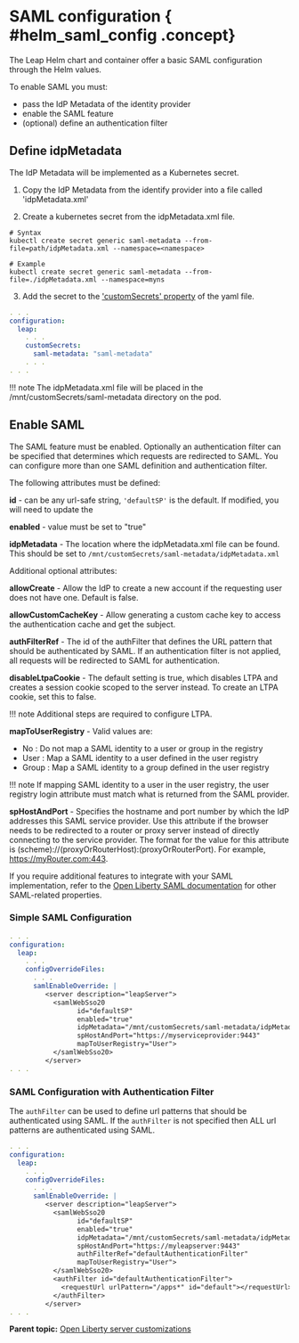 # SAML configuration { #helm_saml_config .concept}

The Leap Helm chart and container offer a basic SAML configuration through the Helm values. 

To enable SAML you must:
- pass the IdP Metadata of the identity provider
- enable the SAML feature
- (optional) define an authentication filter

## Define idpMetadata

The IdP Metadata will be implemented as a Kubernetes secret. 

1. Copy the IdP Metadata from the identify provider into a file called 'idpMetadata.xml'

2. Create a kubernetes secret from the idpMetadata.xml file.

```text
# Syntax
kubectl create secret generic saml-metadata --from-file=path/idpMetadata.xml --namespace=<namespace>

# Example
kubectl create secret generic saml-metadata --from-file=./idpMetadata.xml --namespace=myns
```

3. Add the secret to the ['customSecrets' property](helm_admin_customsecret.md#as_key_file) of the yaml file.

```yaml
. . .
configuration:
  leap:
    . . .
    customSecrets:
      saml-metadata: "saml-metadata"
    . . .
. . .
```

!!! note
    The idpMetadata.xml file will be placed in the /mnt/customSecrets/saml-metadata directory on the pod.

## Enable SAML

The SAML feature must be enabled. Optionally an authentication filter can be specified that determines which requests are redirected to SAML.  You can configure more than one SAML definition and authentication filter.

The following attributes must be defined:

**id** - can be any url-safe string, ```'defaultSP'``` is the default.  If modified, you will need to update the 

**enabled** - value must be set to "true"

**idpMetadata** - The location where the idpMetadata.xml file can be found. This should be set to ```/mnt/customSecrets/saml-metadata/idpMetadata.xml```


Additional optional attributes:

**allowCreate** - Allow the IdP to create a new account if the requesting user does not have one. Default is false.

**allowCustomCacheKey** - Allow generating a custom cache key to access the authentication cache and get the subject.

**authFilterRef** - The id of the authFilter that defines the URL pattern that should be authenticated by SAML. If an authentication filter is not applied, all requests will be redirected to SAML for authentication.

**disableLtpaCookie** - The default setting is true, which disables LTPA and creates a session cookie scoped to the server instead. To create an LTPA cookie, set this to false. 

!!! note
    Additional steps are required to configure LTPA.

**mapToUserRegistry** - Valid values are:
- No : Do not map a SAML identity to a user or group in the registry
- User : Map a SAML identity to a user defined in the user registry
- Group : Map a SAML identity to a group defined in the user registry

!!! note
    If mapping SAML identity to a user in the user registry, the user registry login attribute must match what is returned from the SAML provider.

**spHostAndPort** - Specifies the hostname and port number by which the IdP addresses this SAML service provider. Use this attribute if the browser needs to be redirected to a router or proxy server instead of directly connecting to the service provider. The format for the value for this attribute is (scheme)://(proxyOrRouterHost):(proxyOrRouterPort). For example, https://myRouter.com:443.

If you require additional features to integrate with your SAML implementation, refer to the [Open Liberty SAML documentation](https://openliberty.io/docs/latest/reference/config/samlWebSso20.html) for other SAML-related properties.

### Simple SAML Configuration

```yaml
. . .
configuration:
  leap:
    . . .
    configOverrideFiles:
      . . .
      samlEnableOverride: |
         <server description="leapServer">
           <samlWebSso20
                 id="defaultSP"
                 enabled="true"
                 idpMetadata="/mnt/customSecrets/saml-metadata/idpMetadata.xml"
                 spHostAndPort="https://myserviceprovider:9443"
                 mapToUserRegistry="User">
           </samlWebSso20>
         </server>
. . .
```

### SAML Configuration with Authentication Filter

The ```authFilter``` can be used to define url patterns that should be authenticated using SAML.  If the ```authFilter``` is not specified then ALL url patterns are authenticated using SAML.

```yaml
. . .
configuration:
  leap:
    . . .
    configOverrideFiles:
      . . .
      samlEnableOverride: |
         <server description="leapServer">
           <samlWebSso20
                 id="defaultSP"
                 enabled="true"
                 idpMetadata="/mnt/customSecrets/saml-metadata/idpMetadata.xml"
                 spHostAndPort="https://myleapserver:9443"
                 authFilterRef="defaultAuthenticationFilter"
                 mapToUserRegistry="User">
           </samlWebSso20>
           <authFilter id="defaultAuthenticationFilter">
             <requestUrl urlPattern="/apps*" id="default"></requestUrl>
           </authFilter>
         </server>
. . .
```

**Parent topic:** [Open Liberty server customizations](helm_open_liberty_custom.md)

